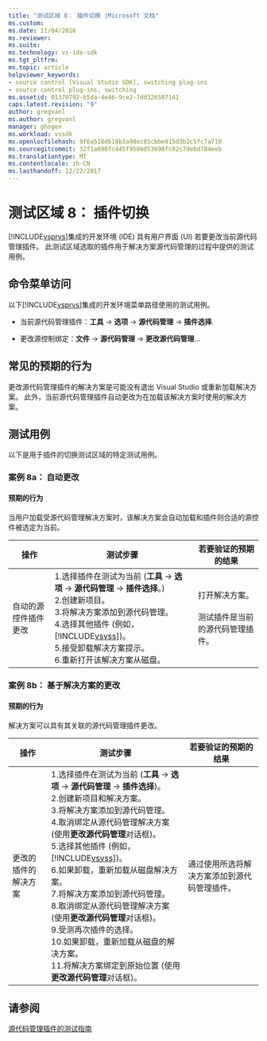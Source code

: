 ```yaml
---
title: "测试区域 8： 插件切换 |Microsoft 文档"
ms.custom: 
ms.date: 11/04/2016
ms.reviewer: 
ms.suite: 
ms.technology: vs-ide-sdk
ms.tgt_pltfrm: 
ms.topic: article
helpviewer_keywords:
- source control [Visual Studio SDK], switching plug-ins
- source control plug-ins, switching
ms.assetid: 01370792-b5da-4e46-9ce2-7dd326587141
caps.latest.revision: "9"
author: gregvanl
ms.author: gregvanl
manager: ghogen
ms.workload: vssdk
ms.openlocfilehash: 9f6a518d618b3a98ec85cbbe015d3b2c5fc7a710
ms.sourcegitcommit: 32f1a690fc445f9586d53698fc82c7debd784eeb
ms.translationtype: MT
ms.contentlocale: zh-CN
ms.lasthandoff: 12/22/2017
---
```

# <a name="test-area-8-plug-in-switching"></a>测试区域 8： 插件切换
[!INCLUDE[vsprvs](../../code-quality/includes/vsprvs_md.md)]集成的开发环境 (IDE) 具有用户界面 (UI) 若要更改当前源代码管理插件。 此测试区域选取的插件用于解决方案源代码管理的过程中提供的测试用例。  
  
## <a name="command-menu-access"></a>命令菜单访问  
 以下[!INCLUDE[vsprvs](../../code-quality/includes/vsprvs_md.md)]集成的开发环境菜单路径使用的测试用例。  
  
-   当前源代码管理插件：**工具** -> **选项** -> **源代码管理** -> **插件选择**.  
  
-   更改源控制绑定：**文件** -> **源代码管理** -> **更改源代码管理**...  
  
## <a name="common-expected-behavior"></a>常见的预期的行为  
 更改源代码管理插件的解决方案是可能没有退出 Visual Studio 或重新加载解决方案。 此外，当前源代码管理插件自动更改为在加载该解决方案时使用的解决方案。  
  
## <a name="test-cases"></a>测试用例  
 以下是用于插件的切换测试区域的特定测试用例。  
  
### <a name="case-8a-automatic-change"></a>案例 8a： 自动更改  
  
#### <a name="expected-behavior"></a>预期的行为  
 当用户加载受源代码管理解决方案时，该解决方案会自动加载和插件则合适的源控件被选定为当前。  
  
|操作|测试步骤|若要验证的预期的结果|  
|------------|----------------|--------------------------------|  
|自动的源控件插件更改|1.选择插件在测试为当前 (**工具** -> **选项** -> **源代码管理** -> **插件选择**。)<br />2.创建新项目。<br />3.将解决方案添加到源代码管理。<br />4.选择其他插件 (例如， [!INCLUDE[vsvss](../../extensibility/includes/vsvss_md.md)])。<br />5.接受卸载解决方案提示。<br />6.重新打开该解决方案从磁盘。|打开解决方案。<br /><br /> 测试插件是当前的源代码管理插件。|  
  
### <a name="case-8b-solution-based-change"></a>案例 8b： 基于解决方案的更改  
  
#### <a name="expected-behavior"></a>预期的行为  
 解决方案可以具有其关联的源代码管理插件更改。  
  
|操作|测试步骤|若要验证的预期的结果|  
|------------|----------------|--------------------------------|  
|更改的插件的解决方案|1.选择插件在测试为当前 (**工具** -> **选项** -> **源代码管理** -> **插件选择**)。<br />2.创建新项目和解决方案。<br />3.将解决方案添加到源代码管理。<br />4.取消绑定从源代码管理解决方案 (使用**更改源代码管理**对话框)。<br />5.选择其他插件 (例如， [!INCLUDE[vsvss](../../extensibility/includes/vsvss_md.md)])。<br />6.如果卸载，重新加载从磁盘解决方案。<br />7.将解决方案添加到源代码管理。<br />8.取消绑定从源代码管理解决方案 (使用**更改源代码管理**对话框)。<br />9.受测再次插件的选择。<br />10.如果卸载，重新加载从磁盘的解决方案。<br />11.将解决方案绑定到原始位置 (使用**更改源代码管理**对话框)。|通过使用所选将解决方案添加到源代码管理插件。|  
  
## <a name="see-also"></a>请参阅  
 [源代码管理插件的测试指南](../../extensibility/internals/test-guide-for-source-control-plug-ins.md)